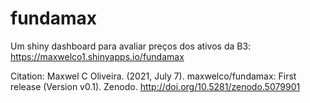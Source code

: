 # fundamax
Um shiny dashboard para avaliar preços dos ativos da B3: https://maxwelco1.shinyapps.io/fundamax

Citation: 
Maxwel C Oliveira. (2021, July 7). maxwelco/fundamax: First release (Version v0.1). Zenodo. http://doi.org/10.5281/zenodo.5079901

